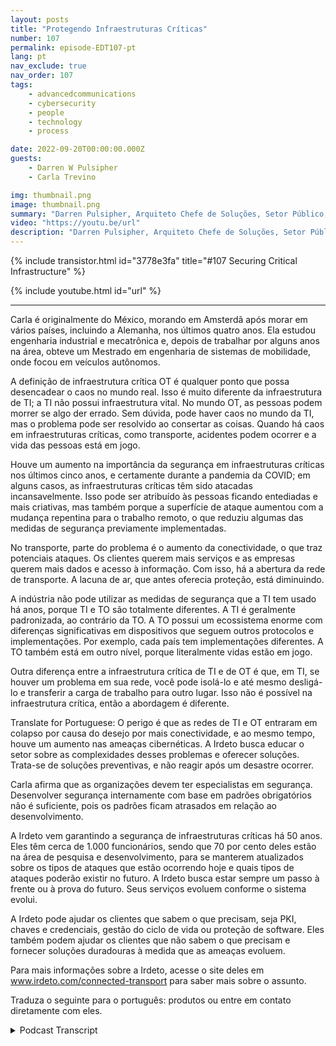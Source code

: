 ```yaml
---
layout: posts
title: "Protegendo Infraestruturas Críticas"
number: 107
permalink: episode-EDT107-pt
lang: pt
nav_exclude: true
nav_order: 107
tags:
    - advancedcommunications
    - cybersecurity
    - people
    - technology
    - process

date: 2022-09-20T00:00:00.000Z
guests:
    - Darren W Pulsipher
    - Carla Trevino

img: thumbnail.png
image: thumbnail.png
summary: "Darren Pulsipher, Arquiteto Chefe de Soluções, Setor Público, e Carla Trevino, Arquiteta de Soluções, Irdeto, falam sobre a importância da segurança na infraestrutura crítica."
video: "https://youtu.be/url"
description: "Darren Pulsipher, Arquiteto Chefe de Soluções, Setor Público, e Carla Trevino, Arquiteta de Soluções, Irdeto, falam sobre a importância da segurança na infraestrutura crítica."
---
```


<div>
{% include transistor.html id="3778e3fa" title="#107 Securing Critical Infrastructure" %}

{% include youtube.html id="url" %}
</div>

---

Carla é originalmente do México, morando em Amsterdã após morar em vários países, incluindo a Alemanha, nos últimos quatro anos. Ela estudou engenharia industrial e mecatrônica e, depois de trabalhar por alguns anos na área, obteve um Mestrado em engenharia de sistemas de mobilidade, onde focou em veículos autônomos.

A definição de infraestrutura crítica OT é qualquer ponto que possa desencadear o caos no mundo real. Isso é muito diferente da infraestrutura de TI; a TI não possui infraestrutura vital. No mundo OT, as pessoas podem morrer se algo der errado. Sem dúvida, pode haver caos no mundo da TI, mas o problema pode ser resolvido ao consertar as coisas. Quando há caos em infraestruturas críticas, como transporte, acidentes podem ocorrer e a vida das pessoas está em jogo.

Houve um aumento na importância da segurança em infraestruturas críticas nos últimos cinco anos, e certamente durante a pandemia da COVID; em alguns casos, as infraestruturas críticas têm sido atacadas incansavelmente. Isso pode ser atribuído às pessoas ficando entediadas e mais criativas, mas também porque a superfície de ataque aumentou com a mudança repentina para o trabalho remoto, o que reduziu algumas das medidas de segurança previamente implementadas.

No transporte, parte do problema é o aumento da conectividade, o que traz potenciais ataques. Os clientes querem mais serviços e as empresas querem mais dados e acesso à informação. Com isso, há a abertura da rede de transporte. A lacuna de ar, que antes oferecia proteção, está diminuindo.

A indústria não pode utilizar as medidas de segurança que a TI tem usado há anos, porque TI e TO são totalmente diferentes. A TI é geralmente padronizada, ao contrário da TO. A TO possui um ecossistema enorme com diferenças significativas em dispositivos que seguem outros protocolos e implementações. Por exemplo, cada país tem implementações diferentes. A TO também está em outro nível, porque literalmente vidas estão em jogo.

Outra diferença entre a infraestrutura crítica de TI e de OT é que, em TI, se houver um problema em sua rede, você pode isolá-lo e até mesmo desligá-lo e transferir a carga de trabalho para outro lugar. Isso não é possível na infraestrutura crítica, então a abordagem é diferente.

Translate for Portuguese: O perigo é que as redes de TI e OT entraram em colapso por causa do desejo por mais conectividade, e ao mesmo tempo, houve um aumento nas ameaças cibernéticas. A Irdeto busca educar o setor sobre as complexidades desses problemas e oferecer soluções. Trata-se de soluções preventivas, e não reagir após um desastre ocorrer.

Carla afirma que as organizações devem ter especialistas em segurança. Desenvolver segurança internamente com base em padrões obrigatórios não é suficiente, pois os padrões ficam atrasados em relação ao desenvolvimento.

A Irdeto vem garantindo a segurança de infraestruturas críticas há 50 anos. Eles têm cerca de 1.000 funcionários, sendo que 70 por cento deles estão na área de pesquisa e desenvolvimento, para se manterem atualizados sobre os tipos de ataques que estão ocorrendo hoje e quais tipos de ataques poderão existir no futuro. A Irdeto busca estar sempre um passo à frente ou à prova do futuro. Seus serviços evoluem conforme o sistema evolui.

A Irdeto pode ajudar os clientes que sabem o que precisam, seja PKI, chaves e credenciais, gestão do ciclo de vida ou proteção de software. Eles também podem ajudar os clientes que não sabem o que precisam e fornecer soluções duradouras à medida que as ameaças evoluem.

Para mais informações sobre a Irdeto, acesse o site deles em www.irdeto.com/connected-transport para saber mais sobre o assunto.

Traduza o seguinte para o português: produtos ou entre em contato diretamente com eles.




<details>
<summary> Podcast Transcript </summary>

<p></p>

</details>
